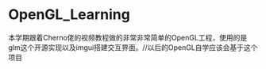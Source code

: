 # OpenGL_Learning
本学期跟着Cherno佬的视频教程做的非常非常简单的OpenGL工程，使用的是glm这个开源实现以及imgui搭建交互界面。//以后的OpenGL自学应该会基于这个项目
